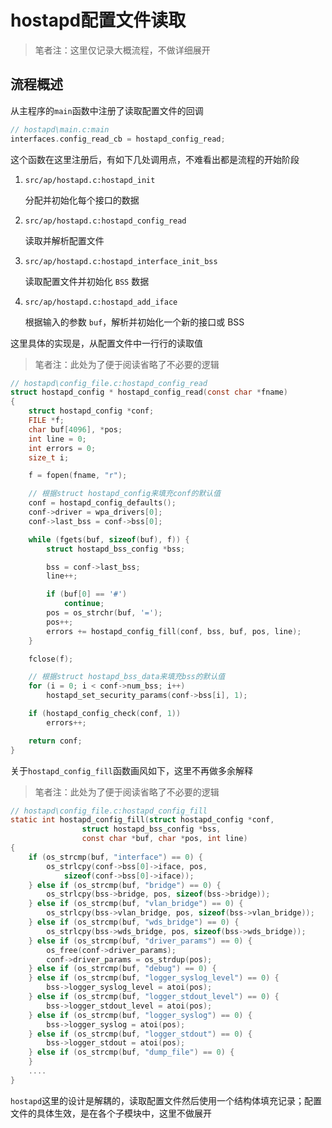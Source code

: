 # hostapd配置文件读取

> 笔者注：这里仅记录大概流程，不做详细展开

## 流程概述

从主程序的`main`函数中注册了读取配置文件的回调

```c
// hostapd\main.c:main
interfaces.config_read_cb = hostapd_config_read;
```

这个函数在这里注册后，有如下几处调用点，不难看出都是流程的开始阶段

1. `src/ap/hostapd.c:hostapd_init`

   分配并初始化每个接口的数据

2. `src/ap/hostapd.c:hostapd_config_read`

   读取并解析配置文件

3. `src/ap/hostapd.c:hostapd_interface_init_bss`

   读取配置文件并初始化 `BSS` 数据

4. `src/ap/hostapd.c:hostapd_add_iface`

   根据输入的参数 `buf`，解析并初始化一个新的接口或 BSS

这里具体的实现是，从配置文件中一行行的读取值

> 笔者注：此处为了便于阅读省略了不必要的逻辑

```c
// hostapd\config_file.c:hostapd_config_read
struct hostapd_config * hostapd_config_read(const char *fname)
{
    struct hostapd_config *conf;
    FILE *f;
    char buf[4096], *pos;
    int line = 0;
    int errors = 0;
    size_t i;

    f = fopen(fname, "r");

    // 根据struct hostapd_config来填充conf的默认值
    conf = hostapd_config_defaults();
    conf->driver = wpa_drivers[0];
    conf->last_bss = conf->bss[0];

    while (fgets(buf, sizeof(buf), f)) {
        struct hostapd_bss_config *bss;

        bss = conf->last_bss;
        line++;

        if (buf[0] == '#')
            continue;
        pos = os_strchr(buf, '=');
        pos++;
        errors += hostapd_config_fill(conf, bss, buf, pos, line);
    }

    fclose(f);

    // 根据struct hostapd_bss_data来填充bss的默认值
    for (i = 0; i < conf->num_bss; i++)
        hostapd_set_security_params(conf->bss[i], 1);

    if (hostapd_config_check(conf, 1))
        errors++;

    return conf;
}
```

关于`hostapd_config_fill`函数画风如下，这里不再做多余解释

> 笔者注：此处为了便于阅读省略了不必要的逻辑

```c
// hostapd\config_file.c:hostapd_config_fill
static int hostapd_config_fill(struct hostapd_config *conf,
                struct hostapd_bss_config *bss,
                const char *buf, char *pos, int line)
{
    if (os_strcmp(buf, "interface") == 0) {
        os_strlcpy(conf->bss[0]->iface, pos,
            sizeof(conf->bss[0]->iface));
    } else if (os_strcmp(buf, "bridge") == 0) {
        os_strlcpy(bss->bridge, pos, sizeof(bss->bridge));
    } else if (os_strcmp(buf, "vlan_bridge") == 0) {
        os_strlcpy(bss->vlan_bridge, pos, sizeof(bss->vlan_bridge));
    } else if (os_strcmp(buf, "wds_bridge") == 0) {
        os_strlcpy(bss->wds_bridge, pos, sizeof(bss->wds_bridge));
    } else if (os_strcmp(buf, "driver_params") == 0) {
        os_free(conf->driver_params);
        conf->driver_params = os_strdup(pos);
    } else if (os_strcmp(buf, "debug") == 0) {
    } else if (os_strcmp(buf, "logger_syslog_level") == 0) {
        bss->logger_syslog_level = atoi(pos);
    } else if (os_strcmp(buf, "logger_stdout_level") == 0) {
        bss->logger_stdout_level = atoi(pos);
    } else if (os_strcmp(buf, "logger_syslog") == 0) {
        bss->logger_syslog = atoi(pos);
    } else if (os_strcmp(buf, "logger_stdout") == 0) {
        bss->logger_stdout = atoi(pos);
    } else if (os_strcmp(buf, "dump_file") == 0) {
    }
    ....
}
```

`hostapd`这里的设计是解耦的，读取配置文件然后使用一个结构体填充记录；配置文件的具体生效，是在各个子模块中，这里不做展开
